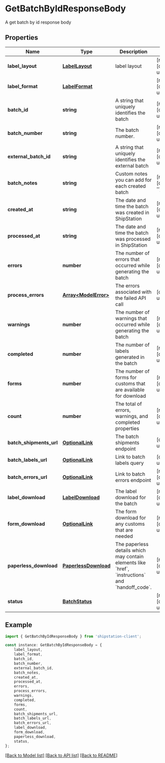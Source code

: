 # GetBatchByIdResponseBody

A get batch by id response body

## Properties

Name | Type | Description | Notes
------------ | ------------- | ------------- | -------------
**label_layout** | [**LabelLayout**](LabelLayout.md) | label layout | [readonly] [default to undefined]
**label_format** | [**LabelFormat**](LabelFormat.md) |  | [readonly] [default to undefined]
**batch_id** | **string** | A string that uniquely identifies the batch | [readonly] [default to undefined]
**batch_number** | **string** | The batch number. | [readonly] [default to undefined]
**external_batch_id** | **string** | A string that uniquely identifies the external batch | [readonly] [default to undefined]
**batch_notes** | **string** | Custom notes you can add for each created batch | [readonly] [default to '']
**created_at** | **string** | The date and time the batch was created in ShipStation | [readonly] [default to undefined]
**processed_at** | **string** | The date and time the batch was processed in ShipStation | [readonly] [default to undefined]
**errors** | **number** | The number of errors that occurred while generating the batch | [readonly] [default to undefined]
**process_errors** | [**Array&lt;ModelError&gt;**](ModelError.md) | The errors associated with the failed API call | [default to undefined]
**warnings** | **number** | The number of warnings that occurred while generating the batch | [readonly] [default to undefined]
**completed** | **number** | The number of labels generated in the batch | [readonly] [default to undefined]
**forms** | **number** | The number of forms for customs that are available for download | [readonly] [default to undefined]
**count** | **number** | The total of errors, warnings, and completed properties | [readonly] [default to undefined]
**batch_shipments_url** | [**OptionalLink**](OptionalLink.md) | The batch shipments endpoint | [default to undefined]
**batch_labels_url** | [**OptionalLink**](OptionalLink.md) | Link to batch labels query | [default to undefined]
**batch_errors_url** | [**OptionalLink**](OptionalLink.md) | Link to batch errors endpoint | [readonly] [default to undefined]
**label_download** | [**LabelDownload**](LabelDownload.md) | The label download for the batch | [readonly] [default to undefined]
**form_download** | [**OptionalLink**](OptionalLink.md) | The form download for any customs that are needed | [readonly] [default to undefined]
**paperless_download** | [**PaperlessDownload**](PaperlessDownload.md) | The paperless details which may contain elements like &#x60;href&#x60;, &#x60;instructions&#x60; and &#x60;handoff_code&#x60;. | [readonly] [default to undefined]
**status** | [**BatchStatus**](BatchStatus.md) |  | [readonly] [default to undefined]

## Example

```typescript
import { GetBatchByIdResponseBody } from 'shipstation-client';

const instance: GetBatchByIdResponseBody = {
    label_layout,
    label_format,
    batch_id,
    batch_number,
    external_batch_id,
    batch_notes,
    created_at,
    processed_at,
    errors,
    process_errors,
    warnings,
    completed,
    forms,
    count,
    batch_shipments_url,
    batch_labels_url,
    batch_errors_url,
    label_download,
    form_download,
    paperless_download,
    status,
};
```

[[Back to Model list]](../README.md#documentation-for-models) [[Back to API list]](../README.md#documentation-for-api-endpoints) [[Back to README]](../README.md)

